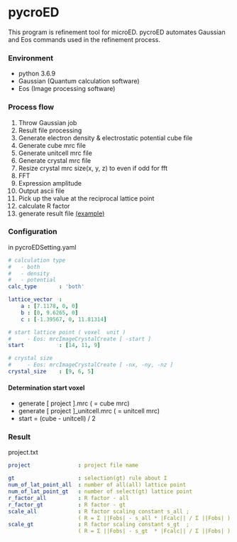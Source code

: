 # pycroED
This program is refinement tool for microED. pycroED automates Gaussian and Eos commands used in the refinement process.

### Environment
- python 3.6.9
- Gaussian (Quantum calculation software)
- Eos (Image processing software)

### Process flow
1. Throw Gaussian job
2. Result file processing
3. Generate electron density & electrostatic potential cube file
4. Generate cube mrc file
5. Generate unitcell mrc file
6. Generate crystal mrc file
7. Resize crystal mrc size(x, y, z) to even if odd for fft
8. FFT
9. Expression amplitude
10. Output ascii file
11. Pick up the value at the reciprocal lattice point
12. calculate R factor
13. generate result file <a href="#result_example">(example)</a>

### Configuration
in pycroEDSetting.yaml
```yaml
# calculation type
#   - both
#   - density
#   - potential
calc_type       : 'both'

lattice_vector  :
    a : [7.1178, 0, 0]
    b : [0, 9.6265, 0]
    c : [-1.39567, 0, 11.81314]

# start lattice point ( voxel  unit )
#     - Eos: mrcImageCrystalCreate [ -start ]
start           : [14, 11, 9]

# crystal size
#     - Eos: mrcImageCrystalCreate [ -nx, -ny, -nz ]
crystal_size    : [9, 6, 5]
```

#### Determination start voxel
- generate [ project ].mrc ( = cube mrc)
- generate [ project ]_unitcell.mrc ( = unitcell mrc)
- start = (cube - unitcell) / 2

### <p id="result_example">Result</p>
project.txt
```yaml
project               : project file name

gt                    : selection(gt) rule about I
num_of_lat_point_all  : number of all(all) lattice point
num_of_lat_point_gt   : number of select(gt) lattice point
r_factor_all          : R factor - all
r_factor_gt           : R factor - gt
scale_all             : R factor scaling constant s_all ;
                      ( R = Σ ||Fobs| - s_all * |Fcalc|| / Σ ||Fobs| ) 
scale_gt              : R factor scaling constant s_gt  ;
                      ( R = Σ ||Fobs| - s_gt  * |Fcalc|| / Σ ||Fobs| )
```